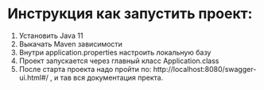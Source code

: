# Инструкция как запустить проект: 

1. Установить Java 11
2. Выкачать Maven зависимости 
3. Внутри application.properties настроить локальную базу 
4. Проект запускается через главный класс Application.class
5. После старта проекта надо пройти по: http://localhost:8080/swagger-ui.html#/ , и тав вся документация пректа.

